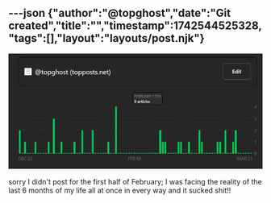 ---json
{"author":"@topghost","date":"Git created","title":"","timestamp":1742544525328,"tags":[],"layout":"layouts/post.njk"}
---

![feedbin stats bar graph showing a complete lack of posting between january 29 and february 15](/attachments/2025/3/21/21%2001%2004%2031%20AM%20(msedge).png)

sorry I didn&#x27;t post for the first half of February; I was facing the reality of the last 6 months of my life all at once in every way and it sucked shit!!
